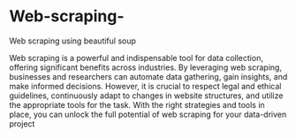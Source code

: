 # Web-scraping-
Web scraping using beautiful soup


Web scraping is a powerful and indispensable tool for data collection, offering significant benefits across industries. By leveraging web scraping, businesses and researchers can automate data gathering, gain insights, and make informed decisions. However, it is crucial to respect legal and ethical guidelines, continuously adapt to changes in website structures, and utilize the appropriate tools for the task. With the right strategies and tools in place, you can unlock the full potential of web scraping for your data-driven project

